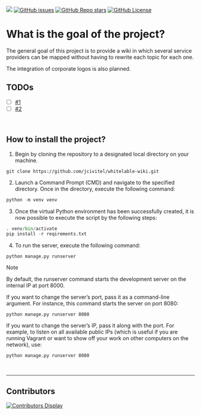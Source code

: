 [![](https://img.shields.io/maintenance/yes/2024)](https://github.com/jcivitel/)
[![GitHub issues](https://img.shields.io/github/issues/jcivitel/whitelable-wiki)](https://github.com/jcivitel/whitelable-wiki)
[![GitHub Repo stars](https://img.shields.io/github/stars/jcivitel/whitelable-wiki)](https://github.com/jcivitel/whitelable-wiki)
[![GitHub License](https://img.shields.io/github/license/jcivitel/whitelable-wiki)](https://github.com/jcivitel/whitelable-wiki)

# What is the goal of the project?
The general goal of this project is to provide a wiki in which several service providers can be mapped without having to rewrite each topic for each one.

The integration of corporate logos is also planned.

## TODOs


- [ ] [#1](https://github.com/jcivitel/whitelable-wiki/issues/1)
- [ ] [#2](https://github.com/jcivitel/whitelable-wiki/issues/2)

<br>

## How to install the project?
1. Begin by cloning the repository to a designated local directory on your machine.
```console
git clone https://github.com/jcivitel/whitelable-wiki.git
```
2. Launch a Command Prompt (CMD) and navigate to the specified directory. Once in the directory, execute the following command:
```python
python -m venv venv
```

3. Once the virtual Python environment has been successfully created, it is now possible to execute the script by the following steps:
```python
. venv/bin/activate
pip install -r reqirements.txt
```

4. To run the server, execute the following command:
```
python manage.py runserver
```

> [!NOTE]
> By default, the runserver command starts the development server on the internal IP at port 8000.
>
> If you want to change the server’s port, pass it as a command-line argument. For instance, this command starts the server on port 8080:
> ```console
>python manage.py runserver 8080
>```
>
> If you want to change the server’s IP, pass it along with the port. For example, to listen on all available public IPs (which is useful if you are running Vagrant or want to show off your work on other computers on the network), use:
> ```console
>python manage.py runserver 8080
>```

<br>

---

## Contributors
[![Contributors Display](https://badges.pufler.dev/contributors/jcivitel/garrysmod?size=50&padding=5&bots=false)](https://github.com/jcivitel/py_itu_change/graphs/contributors)
